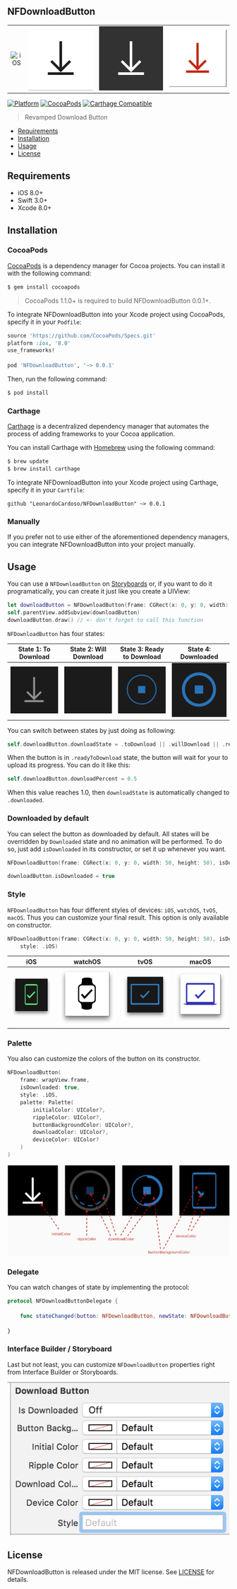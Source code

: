 ## NFDownloadButton

| || | |
|:-:|:-:|:-:|:-:|
| ![iOS](Images/iOS.gif) | ![watchOS](Images/watchOS.gif) | ![tvOS](Images/tvOS.gif)  | ![macOS](Images/macOS.gif) |

[![Platform](https://img.shields.io/badge/platform-iOS-orange.svg)](https://github.com/LeonardoCardoso/NFDownloadButton#requirements-and-details)
[![CocoaPods](https://img.shields.io/badge/pod-v0.0.1-red.svg)](https://github.com/LeonardoCardoso/NFDownloadButton#cocoapods)
[![Carthage Compatible](https://img.shields.io/badge/Carthage-compatible-4BC51D.svg)](https://github.com/LeonardoCardoso/NFDownloadButton#carthage)

> Revamped Download Button

- [Requirements](#requirements)
- [Installation](#installation)
- [Usage](#usage)
- [License](#license)

## Requirements

- iOS 8.0+
- Swift 3.0+
- Xcode 8.0+

## Installation

### CocoaPods

[CocoaPods](http://cocoapods.org) is a dependency manager for Cocoa projects. You can install it with the following command:

```bash
$ gem install cocoapods
```

> CocoaPods 1.1.0+ is required to build NFDownloadButton 0.0.1+.

To integrate NFDownloadButton into your Xcode project using CocoaPods, specify it in your `Podfile`:

```ruby
source 'https://github.com/CocoaPods/Specs.git'
platform :ios, '8.0'
use_frameworks!

pod 'NFDownloadButton', '~> 0.0.1'
```

Then, run the following command:

```bash
$ pod install
```

### Carthage

[Carthage](https://github.com/Carthage/Carthage) is a decentralized dependency manager that automates the process of adding frameworks to your Cocoa application.

You can install Carthage with [Homebrew](http://brew.sh/) using the following command:

```bash
$ brew update
$ brew install carthage
```

To integrate NFDownloadButton into your Xcode project using Carthage, specify it in your `Cartfile`:

```ogdl
github "LeonardoCardoso/NFDownloadButton" ~> 0.0.1
```

### Manually

If you prefer not to use either of the aforementioned dependency managers, you can integrate NFDownloadButton into your project manually.

## Usage

You can use a `NFDownloadButton` on [Storyboards](#storyboard) or, if you want to do it programatically, you can create it just like you create a UIView:

```swift
let downloadButton = NFDownloadButton(frame: CGRect(x: 0, y: 0, width: 50, height: 50))
self.parentView.addSubview(downloadButton)
downloadButton.draw() // <- don't forget to call this function
```

`NFDownloadButton` has four states:

| State 1: To Download | State 2: Will Download | State 3: Ready to Download | State 4: Downloaded |
|:-:|:-:|:-:|:-:|
| ![first](Images/first.gif) | ![second](Images/second.gif) | ![third](Images/third.gif)  | ![fourth](Images/fourth.gif) |

You can switch between states by just doing as following:

```swift
self.downloadButton.downloadState = .toDownload || .willDownload || .readyToDownload || .downloaded
```

When the button is in `.readyToDownload` state, the button will wait for your to upload its progress. You can do it like this:

```swift
self.downloadButton.downloadPercent = 0.5
```
When this value reaches 1.0, then `downloadState` is automatically changed to `.downloaded`.

### Downloaded by default

You can select the button as downloaded by default. All states will be overridden by `Downloaded` state and no animation will be performed. To do so, just add `isDownloaded` in its constructor, or set it up whenever you want.

```swift
NFDownloadButton(frame: CGRect(x: 0, y: 0, width: 50, height: 50), isDownloaded: true)
```
```swift
downloadButton.isDownloaded = true
``` 

### Style

`NFDownloadButton` has four different styles of devices: `iOS`, `watchOS`, `tvOS`, `macOS`. Thus you can customize your final result. This option is only available on constructor.

```swift
NFDownloadButton(frame: CGRect(x: 0, y: 0, width: 50, height: 50), isDownloaded: true,
    style: .iOS)
```
| iOS | watchOS | tvOS | macOS |
|:-:|:-:|:-:|:-:|
| ![iOS](Images/iOS.png) | ![watchOS](Images/watchOS.png) | ![tvOS](Images/tvOS.png)  | ![macOS](Images/macOS.png) |

### Palette

You also can customize the colors of the button on its constructor.

```swift
NFDownloadButton(
    frame: wrapView.frame,
    isDownloaded: true,
    style: .iOS,
    palette: Palette(
        initialColor: UIColor?,
        rippleColor: UIColor?,
        buttonBackgroundColor: UIColor?,
        downloadColor: UIColor?,
        deviceColor: UIColor?
    )
)
```

![palette](Images/palette.png)

### Delegate

You can watch changes of state by implementing the protocol:

```swift
protocol NFDownloadButtonDelegate {

    func stateChanged(button: NFDownloadButton, newState: NFDownloadButtonState)

}
```

### Interface Builder / Storyboard

Last but not least, you can customize `NFDownloadButton` properties right from Interface Builder or Storyboards. 

![storyboard](Images/storyboard.png)

## License

NFDownloadButton is released under the MIT license. See [LICENSE](https://github.com/LeonardoCardoso/NFDownloadButton/blob/master/LICENSE) for details.
